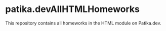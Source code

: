 # patika.devAllHTMLHomeworks
This repository contains all homeworks in the HTML module on Patika.dev.
